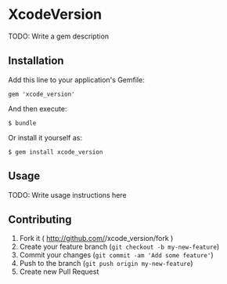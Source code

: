 # XcodeVersion

TODO: Write a gem description

## Installation

Add this line to your application's Gemfile:

    gem 'xcode_version'

And then execute:

    $ bundle

Or install it yourself as:

    $ gem install xcode_version

## Usage

TODO: Write usage instructions here

## Contributing

1. Fork it ( http://github.com/<my-github-username>/xcode_version/fork )
2. Create your feature branch (`git checkout -b my-new-feature`)
3. Commit your changes (`git commit -am 'Add some feature'`)
4. Push to the branch (`git push origin my-new-feature`)
5. Create new Pull Request
